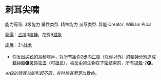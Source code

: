 # 刺耳尖啸

能力等级: 3级能力
属性类型: 精神能力
派系类型: 异能
Creator: William Pucs

<aside>

[获得](https://www.notion.so/1b3d619a067b8027ba38e2c1caf9d84b?pvs=21)：[占用](https://www.notion.so/1b3d619a067b8028a794de6ceed96ec0?pvs=21)3[精神](https://www.notion.so/1b3d619a067b800a8da5d96dd60be2b1?pvs=21)，花费9[潜能](https://www.notion.so/1b3d619a067b80c2bdb4c721adc30021?pvs=21)

</aside>

<aside>

[施展](https://www.notion.so/1b3d619a067b80f38dccf027f026b32f?pvs=21)：2⚡️[战术](https://www.notion.so/1b3d619a067b8051b6eaffd160aee01c?pvs=21)

- 你发出尖锐的高频啸声，对所有距你2[步](https://www.notion.so/1b3d619a067b800fb1cfe9f0ef45b9ef?pvs=21)内[生物](https://www.notion.so/1b3d619a067b80d0bbe1d113bf20ff1f?pvs=21)（除你以外）的[精神](https://www.notion.so/1b3d619a067b800a8da5d96dd60be2b1?pvs=21)分别造成[精神骰](https://www.notion.so/1b3d619a067b80a8a9ffef3e0057db9d?pvs=21)🅟[灵异攻击](https://www.notion.so/1b4d619a067b80968bb1dc8bead7368a?pvs=21)（可[抵抗](https://www.notion.so/1b4d619a067b807e9a6ec46573f668fb?pvs=21)），被[命中](https://www.notion.so/1b4d619a067b805b9ae6f266211ce9d3?pvs=21)的生物在下[轮](https://www.notion.so/1b3d619a067b80aeb62df5a99bfb8a82?pvs=21)结束前，所有[掷骰](https://www.notion.so/1b3d619a067b80f89c53e38483e535c4?pvs=21)-2🅟。
</aside>

*尖锐的啸音总能引起不适，有时候甚至足以致命。*